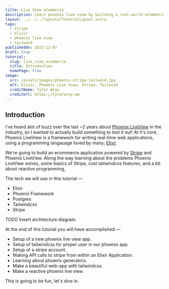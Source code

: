 ```yaml
---
title: Live View eCommerce
description: Learn phoenix live view by building a real-world eCommerce application that can actually process payments!
layout: ../../../layouts/TutorialLayout.astro
tags:
  - stripe
  - elixir
  - phoenix live view
  - tailwind
publishedOn: 2022-12-07
draft: true
tutorial:
  slug: live_view_ecommerce
  title: Introduction
  homePage: true
image:
  src: /assets/images/phoenix-stripe-tailwind.jpg
  alt: Elixir, Phoenix Live View, Stripe, Tailwind
  creditName: Tyler Wray
  creditUrl: https://tylerwray.me
---
```


## Introduction

I've heard alot of buzz over the last ~2 years about [Phoenix LiveView](https://github.com/phoenixframework/phoenix_live_view) in the industry,
so I wanted to actually build something to test it out! At it's core, Phoenix LiveView is a framework for writing real-time web applications, using a programming langauage loved by many; [Elixir](https://elixir-lang.org/).

We're going to build an ecommerce application powered by [Stripe](https://stripe.com) and Phoenix LiveView. Along the way learning
about the problems Phoenix LiveView solves, some basics of Stripe, cool tailwindcss features, and a bit about reactive programming,

The tech we will use in this tutorial —

- Elixir
- Phoenix Framework
- Postgres
- Tailwindcss
- Stripe

_TODO_ Insert architecture diagram.

At the end of this tutorial you will have accomplished —

- Setup of a new phoenix live view app.
- Setup of tailwindcss for proper user in our phoenix app.
- Setup of a stripe account.
- Making API calls to stripe from within an Elixir Application.
- Learning about phoenix generators.
- Make a beautiful web-app with tailwindcss.
- Make a reactive phoenix live view.

This is going to be fun, let's dive in.
